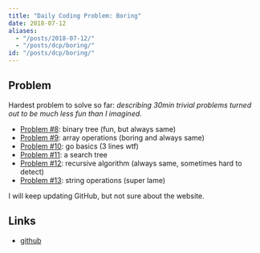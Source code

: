 ```yaml
---
title: "Daily Coding Problem: Boring"
date: 2018-07-12
aliases:
  - "/posts/2018-07-12/"
  - "/posts/dcp/boring/"
id: "/posts/dcp/boring/"
---
```


## Problem

Hardest problem to solve so far: _describing 30min trivial problems turned out to be much less fun than I imagined._

- [Problem #8](https://github.com/ngalayko/dcp/tree/master/problems/2018-07-09): binary tree (fun, but always same)
- [Problem #9](https://github.com/ngalayko/dcp/tree/master/problems/2018-07-10): array operations (boring and always same)
- [Problem #10](https://github.com/ngalayko/dcp/tree/master/problems/2018-07-11): go basics (3 lines wtf)
- [Problem #11](https://github.com/ngalayko/dcp/tree/master/problems/2018-07-12): a search tree
- [Problem #12](https://github.com/ngalayko/dcp/tree/master/problems/2018-07-13): recursive algorithm (always same, sometimes hard to detect)
- [Problem #13](https://github.com/ngalayko/dcp/tree/master/problems/2018-07-14): string operations (super lame)

I will keep updating GitHub, but not sure about the website.

## Links

- [github](https://github.com/ngalayko/dcp/tree/master/problems/)
